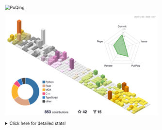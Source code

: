 ![PuQing](https://user-images.githubusercontent.com/27223114/171565019-9a56fae6-b08b-421f-99db-7e830da42371.png)

![](./profile-3d-contrib/profile-season-animate.svg)

<details>
<summary>Click here for detailed stats!</summary>

<!--START_SECTION:waka-->
![Lines of code](https://img.shields.io/badge/From%20Hello%20World%20I%27ve%20Written-1.4%20million%20lines%20of%20code-blue)

**🐱 My GitHub Data** 

> 📦 413.3 kB Used in GitHub's Storage 
 > 
> 🏆 723 Contributions in the Year 2024
 > 
> 🚫 Not Opted to Hire
 > 
> 📜 61 Public Repositories 
 > 
> 🔑 30 Private Repositories 
 > 
**I'm an Early 🐤** 

```text
🌞 Morning                536 commits         ██░░░░░░░░░░░░░░░░░░░░░░░   06.86 % 
🌆 Daytime                3379 commits        ███████████░░░░░░░░░░░░░░   43.27 % 
🌃 Evening                1745 commits        ██████░░░░░░░░░░░░░░░░░░░   22.34 % 
🌙 Night                  2150 commits        ███████░░░░░░░░░░░░░░░░░░   27.53 % 
```


📊 **This Week I Spent My Time On** 

```text
💬 Programming Languages: 
Browsing                 13 hrs 21 mins      ███████████░░░░░░░░░░░░░░   42.02 % 
Searching                4 hrs 59 mins       ████░░░░░░░░░░░░░░░░░░░░░   15.71 % 
GitHubing                4 hrs 56 mins       ████░░░░░░░░░░░░░░░░░░░░░   15.52 % 
Fish Touching            2 hrs 11 mins       ██░░░░░░░░░░░░░░░░░░░░░░░   06.89 % 
Python                   1 hr 29 mins        █░░░░░░░░░░░░░░░░░░░░░░░░   04.72 % 

🔥 Editors: 
Chrome                   26 hrs 1 min        ████████████████████░░░░░   81.88 % 
VS Code                  3 hrs 53 mins       ███░░░░░░░░░░░░░░░░░░░░░░   12.24 % 
fish                     1 hr 25 mins        █░░░░░░░░░░░░░░░░░░░░░░░░   04.46 % 
Obsidian                 27 mins             ░░░░░░░░░░░░░░░░░░░░░░░░░   01.42 % 

💻 Operating System: 
Mac                      28 hrs 48 mins      ███████████████████████░░   90.63 % 
Linux                    1 hr 43 mins        █░░░░░░░░░░░░░░░░░░░░░░░░   05.44 % 
WSL                      1 hr 14 mins        █░░░░░░░░░░░░░░░░░░░░░░░░   03.93 % 
```


<!--END_SECTION:waka-->
</details>
